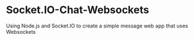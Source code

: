 # Socket.IO-Chat-Websockets
Using Node.js and Socket.IO to create a simple message web app that uses Websockets
